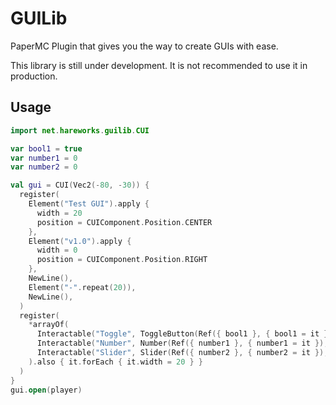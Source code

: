 # GUILib

PaperMC Plugin that gives you the way to create GUIs with ease.

This library is still under development. It is not recommended to use it in production.

## Usage

```kotlin
import net.hareworks.guilib.CUI

var bool1 = true
var number1 = 0
var number2 = 0

val gui = CUI(Vec2(-80, -30)) {
  register(
    Element("Test GUI").apply {
      width = 20
      position = CUIComponent.Position.CENTER
    },
    Element("v1.0").apply {
      width = 0
      position = CUIComponent.Position.RIGHT
    },
    NewLine(),
    Element("-".repeat(20)),
    NewLine(),
  )
  register(
    *arrayOf(
      Interactable("Toggle", ToggleButton(Ref({ bool1 }, { bool1 = it }))),
      Interactable("Number", Number(Ref({ number1 }, { number1 = it }), 0, 10)),
      Interactable("Slider", Slider(Ref({ number2 }, { number2 = it }), 0, 10)),
    ).also { it.forEach { it.width = 20 } }
  )
}
gui.open(player)
```
